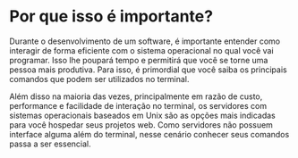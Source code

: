 # Por que isso é importante?

Durante o desenvolvimento de um software, é importante entender como interagir de forma eficiente com o sistema operacional no qual você vai programar. Isso lhe poupará tempo e permitirá que você se torne uma pessoa mais produtiva. Para isso, é primordial que você saiba os principais comandos que podem ser utilizados no terminal.

Além disso na maioria das vezes, principalmente em razão de custo, performance e facilidade de interação no terminal, os servidores com sistemas operacionais baseados em Unix são as opções mais indicadas para você hospedar seus projetos web. Como servidores não possuem interface alguma além do terminal, nesse cenário conhecer seus comandos passa a ser essencial.